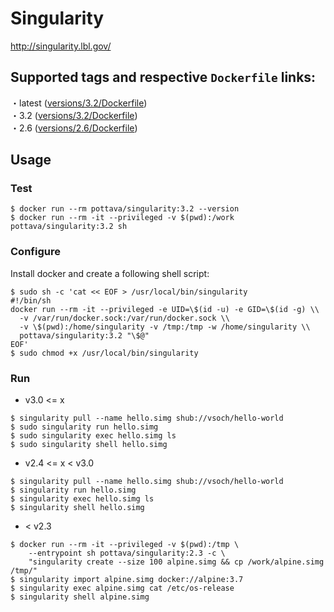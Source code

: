 # Singularity

http://singularity.lbl.gov/

## Supported tags and respective `Dockerfile` links:

・latest ([versions/3.2/Dockerfile](https://github.com/pottava/docker-singularity/blob/master/versions/3.2/Dockerfile))  
・3.2 ([versions/3.2/Dockerfile](https://github.com/pottava/docker-singularity/blob/master/versions/3.1/Dockerfile))  
・2.6 ([versions/2.6/Dockerfile](https://github.com/pottava/docker-singularity/blob/master/versions/2.6/Dockerfile))  

## Usage

### Test

```
$ docker run --rm pottava/singularity:3.2 --version
$ docker run --rm -it --privileged -v $(pwd):/work pottava/singularity:3.2 sh
```

### Configure

Install docker and create a following shell script:

```
$ sudo sh -c 'cat << EOF > /usr/local/bin/singularity
#!/bin/sh
docker run --rm -it --privileged -e UID=\$(id -u) -e GID=\$(id -g) \\
  -v /var/run/docker.sock:/var/run/docker.sock \\
  -v \$(pwd):/home/singularity -v /tmp:/tmp -w /home/singularity \\
  pottava/singularity:3.2 "\$@"
EOF'
$ sudo chmod +x /usr/local/bin/singularity
```

### Run

- v3.0 <= x

```
$ singularity pull --name hello.simg shub://vsoch/hello-world
$ sudo singularity run hello.simg
$ sudo singularity exec hello.simg ls
$ sudo singularity shell hello.simg
```

- v2.4 <= x < v3.0

```
$ singularity pull --name hello.simg shub://vsoch/hello-world
$ singularity run hello.simg
$ singularity exec hello.simg ls
$ singularity shell hello.simg
```

- < v2.3

```
$ docker run --rm -it --privileged -v $(pwd):/tmp \
    --entrypoint sh pottava/singularity:2.3 -c \
    "singularity create --size 100 alpine.simg && cp /work/alpine.simg /tmp/"
$ singularity import alpine.simg docker://alpine:3.7
$ singularity exec alpine.simg cat /etc/os-release
$ singularity shell alpine.simg
```
